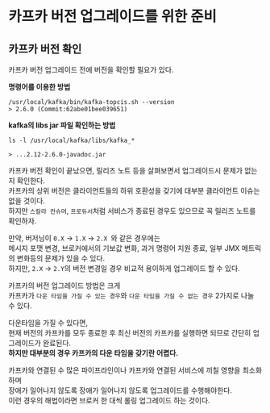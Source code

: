 # 카프카 버전 업그레이드를 위한 준비
## 카프카 버전 확인 
카프카 버전 업그레이드 전에 버전을 확인할 필요가 있다.     

**명령어를 이용한 방법**  
```shell
/usr/local/kafka/bin/kafka-topcis.sh --version
> 2.6.0 (Commit:62abe01bee039651)
```

**kafka의 libs jar 파일 확인하는 방법**  
```shell
ls -l /usr/local/kafka/libs/kafka_*

> ...2.12-2.6.0-javadoc.jar 
``` 

카프카 버전 확인이 끝났으면, 릴리즈 노트 등을 살펴보면서 업그레이드시 문제가 없는지 확인한다.      
카프카의 상위 버전은 클라이언트들의 하위 호환성을 갖기에 대부분 클라이언트 이슈는 없을 것이다.        
하지만 `스칼라 컨슈머`, `프로듀서`처럼 서비스가 종료된 경우도 있으므로 꼭 릴리즈 노트를 확인하자.   
 
만약, 버저닝이 `0.X` -> `1.X` -> `2.X `와 같은 경우에는       
메시지 포맷 변경, 브로커에서의 기보값 변화, 과거 명령어 지원 종료, 일부 JMX 메트릭의 변화등의 문제가 있을 수 있다.  
하지만, `2.X` -> `2.Y`의 버전 변경일 경우 비교적 용이하게 업그레이드 할 수 있다.      
 
카프카의 버전 업그레이드 방법은 크게      
카프카가 `다운 타임을 가질 수 있는 경우`와 `다운 타임을 가질 수 없는 경우` 2가지로 나눌 수 있다.    
 
다운타임을 가질 수 있다면,      
현재 버전의 카프카를 모두 종료한 후 최신 버전의 카프카를 실행하면 되므로 간단히 업그레이드가 완료된다.  
**하지만 대부분의 경우 카프카의 다운 타임을 갖기란 어렵다.**    

카프카와 연결된 수 많은 파이프라인이나 카프카와 연결된 서비스에 끼칠 영향을 최소화하며           
장애가 일어나지 않도록 장애가 일어나지 않도록 업그레이드를 수행해야한다.         
이런 경우의 해법이라면 브로커 한 대씩 롤링 업그레이드 하는 것이다.      
